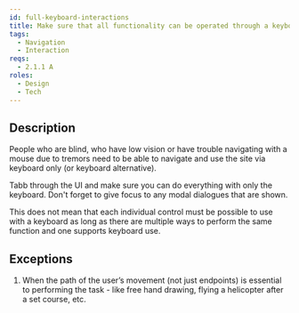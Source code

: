 ```yaml
---
id: full-keyboard-interactions
title: Make sure that all functionality can be operated through a keyboard
tags:
  - Navigation
  - Interaction
reqs:
  - 2.1.1 A
roles:
  - Design
  - Tech
---
```


## Description

People who are blind, who have low vision or have trouble navigating with a mouse due to tremors need to be able to navigate and use the site via keyboard only (or keyboard alternative).

Tabb through the UI and make sure you can do everything with only the keyboard. Don't forget to give focus to any modal dialogues that are shown.

This does not mean that each individual control must be possible to use with a keyboard as long as there are multiple ways to perform the same function and one supports keyboard use.

## Exceptions

1. When the path of the user’s movement (not just endpoints) is essential to performing the task - like free hand drawing, flying a helicopter after a set course, etc.
